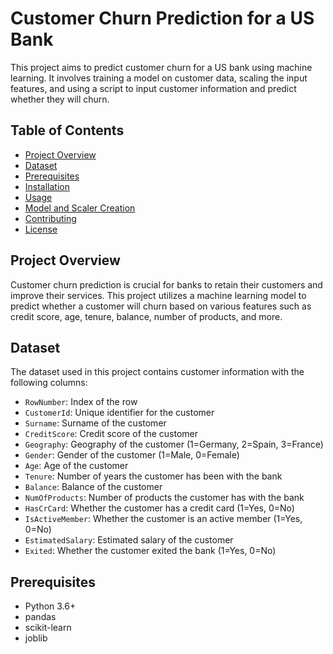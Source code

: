 # Customer Churn Prediction for a US Bank

This project aims to predict customer churn for a US bank using machine learning. It involves training a model on customer data, scaling the input features, and using a script to input customer information and predict whether they will churn.

## Table of Contents
- [Project Overview](#project-overview)
- [Dataset](#dataset)
- [Prerequisites](#prerequisites)
- [Installation](#installation)
- [Usage](#usage)
- [Model and Scaler Creation](#model-and-scaler-creation)
- [Contributing](#contributing)
- [License](#license)

## Project Overview
Customer churn prediction is crucial for banks to retain their customers and improve their services. This project utilizes a machine learning model to predict whether a customer will churn based on various features such as credit score, age, tenure, balance, number of products, and more.

## Dataset
The dataset used in this project contains customer information with the following columns:
- `RowNumber`: Index of the row
- `CustomerId`: Unique identifier for the customer
- `Surname`: Surname of the customer
- `CreditScore`: Credit score of the customer
- `Geography`: Geography of the customer (1=Germany, 2=Spain, 3=France)
- `Gender`: Gender of the customer (1=Male, 0=Female)
- `Age`: Age of the customer
- `Tenure`: Number of years the customer has been with the bank
- `Balance`: Balance of the customer
- `NumOfProducts`: Number of products the customer has with the bank
- `HasCrCard`: Whether the customer has a credit card (1=Yes, 0=No)
- `IsActiveMember`: Whether the customer is an active member (1=Yes, 0=No)
- `EstimatedSalary`: Estimated salary of the customer
- `Exited`: Whether the customer exited the bank (1=Yes, 0=No)

## Prerequisites
- Python 3.6+
- pandas
- scikit-learn
- joblib



